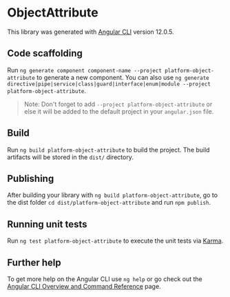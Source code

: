 # ObjectAttribute

This library was generated with [Angular CLI](https://github.com/angular/angular-cli) version 12.0.5.

## Code scaffolding

Run `ng generate component component-name --project platform-object-attribute` to generate a new component. You can also use `ng generate directive|pipe|service|class|guard|interface|enum|module --project platform-object-attribute`.
> Note: Don't forget to add `--project platform-object-attribute` or else it will be added to the default project in your `angular.json` file. 

## Build

Run `ng build platform-object-attribute` to build the project. The build artifacts will be stored in the `dist/` directory.

## Publishing

After building your library with `ng build platform-object-attribute`, go to the dist folder `cd dist/platform-object-attribute` and run `npm publish`.

## Running unit tests

Run `ng test platform-object-attribute` to execute the unit tests via [Karma](https://karma-runner.github.io).

## Further help

To get more help on the Angular CLI use `ng help` or go check out the [Angular CLI Overview and Command Reference](https://angular.io/cli) page.
